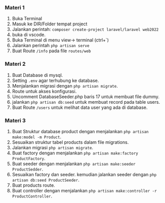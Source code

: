 ### Materi 1
1. Buka Terminal
2. Masuk ke DIR/Folder tempat project
3. Jalankan perintah: `composer create-project laravel/laravel web2022`
4. buka di vscode.
5. Buka Terminal di menu view-> terminal (ctrl+`)
6. Jalankan perintah `php artisan serve`
7. Buat Route `/info` pada file `routes/web`

### Materi 2
1. Buat Database di mysql.
2. Setting `.env` agar terhubung ke database.
3. Menjalankan migrasi dengan `php artisan migrate`.
4. Route untuk akses konfigurasi.
5. Uncomment DatabaseSeeder.php baris 17 untuk membuat file dummy.
6. jalankan `php artisan db:seed` untuk membuat record pada table users.
7. Buat Route `/users` untuk melihat data user yang ada di database.

### Materi 3
1. Buat Struktur database product dengan menjalankan `php artisan make:model -m Product`.
2. Sesuaikan struktur tabel products dalam file migrations.
3. Jalankan migrasi `php artisan migrate`.
4. Buat factory dengan menjalankan `php artisan make:factory ProductFactory`.
5. Buat seeder dengan menjalankan `php artisan make:seeder ProductSedder`.
6. Sesuaikan factory dan seeder. kemudian jalankan seeder dengan `php artisan db:seed ProductSeeder`.
7. Buat products route.
8. Buat controller dengan menjalankan `php artisan make:controller -r ProductController`.
